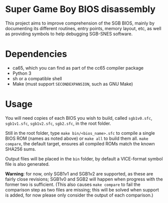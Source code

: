 # Super Game Boy BIOS disassembly

This project aims to improve comprehension of the SGB BIOS, mainly by documenting its different routines, entry points, memory layout, etc, as well as providing symbols to help debugging SGB-SNES software.

# Dependencies

- ca65, which you can find as part of the cc65 compiler package
- Python 3
- sh or a compatible shell
- Make (must support `SECONDEXPANSION`, such as GNU Make)

# Usage

You will need copies of each BIOS you wish to build, called `sgb1v0.sfc`, `sgb1v1.sfc`, `sgb1v2.sfc`, `sgb2.sfc`, in the root folder.

Still in the root folder, type `make bin/<bios_name>.sfc` to compile a single BIOS ROM (names as noted above) or `make all` to build them all. `make compare`, the default target, ensures all compiled ROMs match the known SHA256 sums.

Output files will be placed in the `bin` folder, by default a VICE-format symbol file is also generated.

**Warning**: for now, only SGB1v1 and SGB1v2 are supported, as these are fairly close revisions; SGB1v0 and SGB2 will happen when progress with the former two is sufficient. (This also causes `make compare` to fail the comparison step as two files are missing; this will be solved when support is added, for now please only consider the output of each comparison.)

